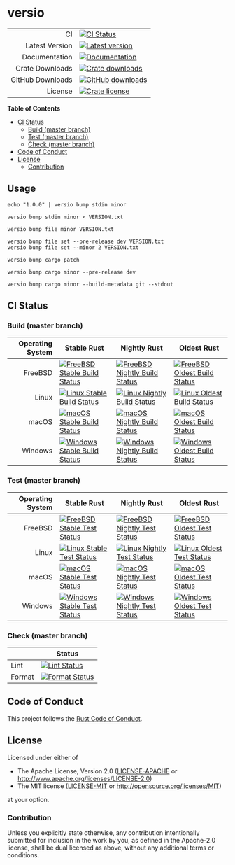 # versio

|                  |                                                         |
| ---------------: | ------------------------------------------------------- |
|               CI | [![CI Status][badge-ci-overall]][ci]                    |
|   Latest Version | [![Latest version][badge-version]][crate]               |
|    Documentation | [![Documentation][badge-docs]][docs]                    |
|  Crate Downloads | [![Crate downloads][badge-crate-dl]][crate]             |
| GitHub Downloads | [![GitHub downloads][badge-github-dl]][github-releases] |
|          License | [![Crate license][badge-license]][github]               |

**Table of Contents**

<!-- toc -->

- [CI Status](#ci-status)
  - [Build (master branch)](#build-master-branch)
  - [Test (master branch)](#test-master-branch)
  - [Check (master branch)](#check-master-branch)
- [Code of Conduct](#code-of-conduct)
- [License](#license)
  - [Contribution](#contribution)

<!-- tocstop -->

## Usage

```console
echo "1.0.0" | versio bump stdin minor

versio bump stdin minor < VERSION.txt

versio bump file minor VERSION.txt

versio bump file set --pre-release dev VERSION.txt
versio bump file set --minor 2 VERSION.txt

versio bump cargo patch

versio bump cargo minor --pre-release dev

versio bump cargo minor --build-metadata git --stdout
```

## CI Status

### Build (master branch)

| Operating System | Stable Rust                                                             | Nightly Rust                                                              | Oldest Rust                                                             |
| ---------------: | ----------------------------------------------------------------------- | ------------------------------------------------------------------------- | ----------------------------------------------------------------------- |
|          FreeBSD | [![FreeBSD Stable Build Status][badge-stable_freebsd-build]][ci-master] | [![FreeBSD Nightly Build Status][badge-nightly_freebsd-build]][ci-master] | [![FreeBSD Oldest Build Status][badge-oldest_freebsd-build]][ci-master] |
|            Linux | [![Linux Stable Build Status][badge-stable_linux-build]][ci-master]     | [![Linux Nightly Build Status][badge-nightly_linux-build]][ci-master]     | [![Linux Oldest Build Status][badge-oldest_linux-build]][ci-master]     |
|            macOS | [![macOS Stable Build Status][badge-stable_macos-build]][ci-master]     | [![macOS Nightly Build Status][badge-nightly_macos-build]][ci-master]     | [![macOS Oldest Build Status][badge-oldest_macos-build]][ci-master]     |
|          Windows | [![Windows Stable Build Status][badge-stable_windows-build]][ci-master] | [![Windows Nightly Build Status][badge-nightly_windows-build]][ci-master] | [![Windows Oldest Build Status][badge-oldest_windows-build]][ci-master] |

### Test (master branch)

| Operating System | Stable Rust                                                           | Nightly Rust                                                            | Oldest Rust                                                           |
| ---------------: | --------------------------------------------------------------------- | ----------------------------------------------------------------------- | --------------------------------------------------------------------- |
|          FreeBSD | [![FreeBSD Stable Test Status][badge-stable_freebsd-test]][ci-master] | [![FreeBSD Nightly Test Status][badge-nightly_freebsd-test]][ci-master] | [![FreeBSD Oldest Test Status][badge-oldest_freebsd-test]][ci-master] |
|            Linux | [![Linux Stable Test Status][badge-stable_linux-test]][ci-master]     | [![Linux Nightly Test Status][badge-nightly_linux-test]][ci-master]     | [![Linux Oldest Test Status][badge-oldest_linux-test]][ci-master]     |
|            macOS | [![macOS Stable Test Status][badge-stable_macos-test]][ci-master]     | [![macOS Nightly Test Status][badge-nightly_macos-test]][ci-master]     | [![macOS Oldest Test Status][badge-oldest_macos-test]][ci-master]     |
|          Windows | [![Windows Stable Test Status][badge-stable_windows-test]][ci-master] | [![Windows Nightly Test Status][badge-nightly_windows-test]][ci-master] | [![Windows Oldest Test Status][badge-oldest_windows-test]][ci-master] |

### Check (master branch)

|        | Status                                            |
| ------ | ------------------------------------------------- |
| Lint   | [![Lint Status][badge-check-lint]][ci-master]     |
| Format | [![Format Status][badge-check-format]][ci-master] |

## Code of Conduct

This project follows the [Rust Code of Conduct][code-of-conduct].

## License

Licensed under either of

- The Apache License, Version 2.0 ([LICENSE-APACHE][license-apachev2] or
  <http://www.apache.org/licenses/LICENSE-2.0>)
- The MIT license ([LICENSE-MIT][license-mit] or
  <http://opensource.org/licenses/MIT>)

at your option.

### Contribution

Unless you explicitly state otherwise, any contribution intentionally submitted
for inclusion in the work by you, as defined in the Apache-2.0 license, shall be
dual licensed as above, without any additional terms or conditions.

[badge-check-format]:
  https://img.shields.io/cirrus/github/fnichol/versio.svg?style=flat-square&task=check&script=format
[badge-check-lint]:
  https://img.shields.io/cirrus/github/fnichol/versio.svg?style=flat-square&task=check&script=lint
[badge-ci-overall]:
  https://img.shields.io/cirrus/github/fnichol/versio.svg?style=flat-square
[badge-crate-dl]: https://img.shields.io/crates/d/versio.svg?style=flat-square
[badge-docs]: https://docs.rs/versio/badge.svg?style=flat-square
[badge-github-dl]:
  https://img.shields.io/github/downloads/fnichol/versio/total.svg?style=flat-square
[badge-license]: https://img.shields.io/crates/l/versio.svg?style=flat-square
[badge-nightly_freebsd-build]:
  https://img.shields.io/cirrus/github/fnichol/versio.svg?style=flat-square&task=test_nightly_freebsd&script=build
[badge-nightly_freebsd-test]:
  https://img.shields.io/cirrus/github/fnichol/versio.svg?style=flat-square&task=test_nightly_freebsd&script=test
[badge-nightly_linux-build]:
  https://img.shields.io/cirrus/github/fnichol/versio.svg?style=flat-square&task=test_nightly_linux&script=build
[badge-nightly_linux-test]:
  https://img.shields.io/cirrus/github/fnichol/versio.svg?style=flat-square&task=test_nightly_linux&script=test
[badge-nightly_macos-build]:
  https://img.shields.io/cirrus/github/fnichol/versio.svg?style=flat-square&task=test_nightly_macos&script=build
[badge-nightly_macos-test]:
  https://img.shields.io/cirrus/github/fnichol/versio.svg?style=flat-square&task=test_nightly_macos&script=test
[badge-nightly_windows-build]:
  https://img.shields.io/cirrus/github/fnichol/versio.svg?style=flat-square&task=test_nightly_windows&script=build
[badge-nightly_windows-test]:
  https://img.shields.io/cirrus/github/fnichol/versio.svg?style=flat-square&task=test_nightly_windows&script=test
[badge-oldest_freebsd-build]:
  https://img.shields.io/cirrus/github/fnichol/versio.svg?style=flat-square&task=test_1.34.0_freebsd&script=build
[badge-oldest_freebsd-test]:
  https://img.shields.io/cirrus/github/fnichol/versio.svg?style=flat-square&task=test_1.34.0_freebsd&script=test
[badge-oldest_linux-build]:
  https://img.shields.io/cirrus/github/fnichol/versio.svg?style=flat-square&task=test_1.34.0_linux&script=build
[badge-oldest_linux-test]:
  https://img.shields.io/cirrus/github/fnichol/versio.svg?style=flat-square&task=test_1.34.0_linux&script=test
[badge-oldest_macos-build]:
  https://img.shields.io/cirrus/github/fnichol/versio.svg?style=flat-square&task=test_1.34.0_macos&script=build
[badge-oldest_macos-test]:
  https://img.shields.io/cirrus/github/fnichol/versio.svg?style=flat-square&task=test_1.34.0_macos&script=test
[badge-oldest_windows-build]:
  https://img.shields.io/cirrus/github/fnichol/versio.svg?style=flat-square&task=test_1.34.0_windows&script=build
[badge-oldest_windows-test]:
  https://img.shields.io/cirrus/github/fnichol/versio.svg?style=flat-square&task=test_1.34.0_windows&script=test
[badge-stable_freebsd-build]:
  https://img.shields.io/cirrus/github/fnichol/versio.svg?style=flat-square&task=test_stable_freebsd&script=build
[badge-stable_freebsd-test]:
  https://img.shields.io/cirrus/github/fnichol/versio.svg?style=flat-square&task=test_stable_freebsd&script=test
[badge-stable_linux-build]:
  https://img.shields.io/cirrus/github/fnichol/versio.svg?style=flat-square&task=test_stable_linux&script=build
[badge-stable_linux-test]:
  https://img.shields.io/cirrus/github/fnichol/versio.svg?style=flat-square&task=test_stable_linux&script=test
[badge-stable_macos-build]:
  https://img.shields.io/cirrus/github/fnichol/versio.svg?style=flat-square&task=test_stable_macos&script=build
[badge-stable_macos-test]:
  https://img.shields.io/cirrus/github/fnichol/versio.svg?style=flat-square&task=test_stable_macos&script=test
[badge-stable_windows-build]:
  https://img.shields.io/cirrus/github/fnichol/versio.svg?style=flat-square&task=test_stable_windows&script=build
[badge-stable_windows-test]:
  https://img.shields.io/cirrus/github/fnichol/versio.svg?style=flat-square&task=test_stable_windows&script=test
[badge-version]: https://img.shields.io/crates/v/versio.svg?style=flat-square
[ci]: https://cirrus-ci.com/github/fnichol/versio
[ci-master]: https://cirrus-ci.com/github/fnichol/versio/master
[code-of-conduct]: https://www.rust-lang.org/policies/code-of-conduct
[commonmark]: https://commonmark.org/
[crate]: https://crates.io/crates/versio
[docs]: https://docs.rs/versio
[github-releases]: https://github.com/fnichol/versio/releases
[github]: https://github.com/fnichol/versio
[license-apachev2]: https://github.com/fnichol/versio/blob/master/LICENSE-APACHE
[license-mit]: https://github.com/fnichol/versio/blob/master/LICENSE-MIT
